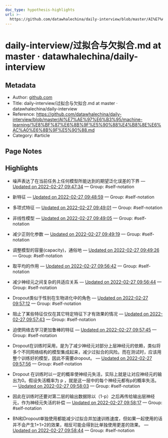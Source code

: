 ```yaml
---
doc_type: hypothesis-highlights
url: >-
  https://github.com/datawhalechina/daily-interview/blob/master/AI%E7%AE%97%E6%B3%95/machine-learning/%E8%BF%87%E6%8B%9F%E5%90%88%E4%B8%8E%E6%AC%A0%E6%8B%9F%E5%90%88.md
---
```


# daily-interview/过拟合与欠拟合.md at master · datawhalechina/daily-interview

## Metadata
- Author: [github.com]()
- Title: daily-interview/过拟合与欠拟合.md at master · datawhalechina/daily-interview
- Reference: https://github.com/datawhalechina/daily-interview/blob/master/AI%E7%AE%97%E6%B3%95/machine-learning/%E8%BF%87%E6%8B%9F%E5%90%88%E4%B8%8E%E6%AC%A0%E6%8B%9F%E5%90%88.md
- Category: #article

## Page Notes
## Highlights
- 噪声表达了在当前任务上任何模型所能达到的期望泛化误差的下界 — [Updated on 2022-02-27 09:47:34](https://hyp.is/PDsCeJdvEeyoZe9VwEVY1g/github.com/datawhalechina/daily-interview/blob/master/AI%E7%AE%97%E6%B3%95/machine-learning/%E8%BF%87%E6%8B%9F%E5%90%88%E4%B8%8E%E6%AC%A0%E6%8B%9F%E5%90%88.md) — Group: #self-notation

- 新特征 — [Updated on 2022-02-27 09:48:59](https://hyp.is/buDH0JdvEeynTDMqmEfO9A/github.com/datawhalechina/daily-interview/blob/master/AI%E7%AE%97%E6%B3%95/machine-learning/%E8%BF%87%E6%8B%9F%E5%90%88%E4%B8%8E%E6%AC%A0%E6%8B%9F%E5%90%88.md) — Group: #self-notation

- 多项式特征 — [Updated on 2022-02-27 09:49:01](https://hyp.is/b7mO7pdvEeyzSVN4nFfwVQ/github.com/datawhalechina/daily-interview/blob/master/AI%E7%AE%97%E6%B3%95/machine-learning/%E8%BF%87%E6%8B%9F%E5%90%88%E4%B8%8E%E6%AC%A0%E6%8B%9F%E5%90%88.md) — Group: #self-notation

- 非线性模型 — [Updated on 2022-02-27 09:49:05](https://hyp.is/ci53IJdvEeyx2EujpbQhOw/github.com/datawhalechina/daily-interview/blob/master/AI%E7%AE%97%E6%B3%95/machine-learning/%E8%BF%87%E6%8B%9F%E5%90%88%E4%B8%8E%E6%AC%A0%E6%8B%9F%E5%90%88.md) — Group: #self-notation

- 减少正则化参数 — [Updated on 2022-02-27 09:49:19](https://hyp.is/endeEJdvEey0j6dE4HNkGQ/github.com/datawhalechina/daily-interview/blob/master/AI%E7%AE%97%E6%B3%95/machine-learning/%E8%BF%87%E6%8B%9F%E5%90%88%E4%B8%8E%E6%AC%A0%E6%8B%9F%E5%90%88.md) — Group: #self-notation

- 调整模型的容量(capacity)，通俗地 — [Updated on 2022-02-27 09:49:26](https://hyp.is/fovTAJdvEeyp4q_UhQ-Bnw/github.com/datawhalechina/daily-interview/blob/master/AI%E7%AE%97%E6%B3%95/machine-learning/%E8%BF%87%E6%8B%9F%E5%90%88%E4%B8%8E%E6%AC%A0%E6%8B%9F%E5%90%88.md) — Group: #self-notation

- 取平均的作用 — [Updated on 2022-02-27 09:56:42](https://hyp.is/grBFPJdwEey3l3-JB_1-XA/github.com/datawhalechina/daily-interview/blob/master/AI%E7%AE%97%E6%B3%95/machine-learning/%E8%BF%87%E6%8B%9F%E5%90%88%E4%B8%8E%E6%AC%A0%E6%8B%9F%E5%90%88.md) — Group: #self-notation

- 减少神经元之间复杂的共适应关系 — [Updated on 2022-02-27 09:56:44](https://hyp.is/hCY_IJdwEey11DO6vmfdIQ/github.com/datawhalechina/daily-interview/blob/master/AI%E7%AE%97%E6%B3%95/machine-learning/%E8%BF%87%E6%8B%9F%E5%90%88%E4%B8%8E%E6%AC%A0%E6%8B%9F%E5%90%88.md) — Group: #self-notation

- Dropout类似于性别在生物进化中的角色 — [Updated on 2022-02-27 09:57:12](https://hyp.is/lLT7zpdwEeyrJ8vwj3WeUA/github.com/datawhalechina/daily-interview/blob/master/AI%E7%AE%97%E6%B3%95/machine-learning/%E8%BF%87%E6%8B%9F%E5%90%88%E4%B8%8E%E6%AC%A0%E6%8B%9F%E5%90%88.md) — Group: #self-notation

- 阻止了某些特征仅仅在其它特定特征下才有效果的情况  — [Updated on 2022-02-27 09:57:43](https://hyp.is/pyyvkJdwEey_wkN-TEZYLQ/github.com/datawhalechina/daily-interview/blob/master/AI%E7%AE%97%E6%B3%95/machine-learning/%E8%BF%87%E6%8B%9F%E5%90%88%E4%B8%8E%E6%AC%A0%E6%8B%9F%E5%90%88.md) — Group: #self-notation

- 迫使网络去学习更加鲁棒的特征 — [Updated on 2022-02-27 09:57:45](https://hyp.is/qAXazJdwEey4om_eyD-aQQ/github.com/datawhalechina/daily-interview/blob/master/AI%E7%AE%97%E6%B3%95/machine-learning/%E8%BF%87%E6%8B%9F%E5%90%88%E4%B8%8E%E6%AC%A0%E6%8B%9F%E5%90%88.md) — Group: #self-notation

- Dropout在训练时采用，是为了减少神经元对部分上层神经元的依赖，类似将多个不同网络结构的模型集成起来，减少过拟合的风险。而在测试时，应该用整个训练好的模型，因此不需要dropout。 — [Updated on 2022-02-27 09:57:56](https://hyp.is/ro1bwpdwEey6TztQZq7aVQ/github.com/datawhalechina/daily-interview/blob/master/AI%E7%AE%97%E6%B3%95/machine-learning/%E8%BF%87%E6%8B%9F%E5%90%88%E4%B8%8E%E6%AC%A0%E6%8B%9F%E5%90%88.md) — Group: #self-notation

- Dropout 在训练时以一定的概率使神经元失活，实际上就是让对应神经元的输出为0。假设失活概率为 p ，就是这一层中的每个神经元都有p的概率失活。 — [Updated on 2022-02-27 09:58:03](https://hyp.is/suC_8pdwEeynmVvtt_z-XA/github.com/datawhalechina/daily-interview/blob/master/AI%E7%AE%97%E6%B3%95/machine-learning/%E8%BF%87%E6%8B%9F%E5%90%88%E4%B8%8E%E6%AC%A0%E6%8B%9F%E5%90%88.md) — Group: #self-notation

- 因此在训练时还要对第二层的输出数据除以（1-p）之后再传给输出层神经元，作为神经元失活的补偿 — [Updated on 2022-02-27 09:58:17](https://hyp.is/u08N7JdwEey0kxdZ6bsRSA/github.com/datawhalechina/daily-interview/blob/master/AI%E7%AE%97%E6%B3%95/machine-learning/%E8%BF%87%E6%8B%9F%E5%90%88%E4%B8%8E%E6%AC%A0%E6%8B%9F%E5%90%88.md) — Group: #self-notation

- BN和Dropout单独使用都能减少过拟合并加速训练速度，但如果一起使用的话并不会产生1+1>2的效果，相反可能会得到比单独使用更差的效果。 — [Updated on 2022-02-27 09:58:44](https://hyp.is/y4mm6pdwEey0XzfaDPkkYA/github.com/datawhalechina/daily-interview/blob/master/AI%E7%AE%97%E6%B3%95/machine-learning/%E8%BF%87%E6%8B%9F%E5%90%88%E4%B8%8E%E6%AC%A0%E6%8B%9F%E5%90%88.md) — Group: #self-notation




